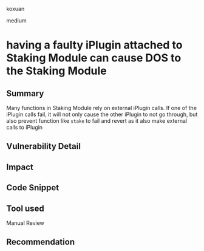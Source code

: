 koxuan

medium

# having a faulty iPlugin attached to Staking Module can cause DOS to the Staking Module

## Summary
Many functions in Staking Module rely on external iPlugin calls. If one of the iPlugin calls fail, it will not only cause the other iPlugin to not go through, but also prevent function like `stake`  to fail and revert as it also make external calls to iPlugin 
## Vulnerability Detail

## Impact

## Code Snippet

## Tool used

Manual Review

## Recommendation
